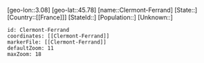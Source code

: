 ﻿---
location: [45.78,3.08]
mapzoom: [7,12] 
mapmarker: city 
type: City
tags:
- geo/City


SpocWebEntityId: 29624
isDeleted: false
confidential: public

---
[geo-lon::3.08]
[geo-lat::45.78]
[name::Clermont-Ferrand]
[State::]
[Country::[[France]]]
[StateId::]
[Population::]
[Unknown::]


```leaflet
id: Clermont-Ferrand
coordinates: [[Clermont-Ferrand]]
markerFile: [[Clermont-Ferrand]]
defaultZoom: 11 
maxZoom: 18
```
